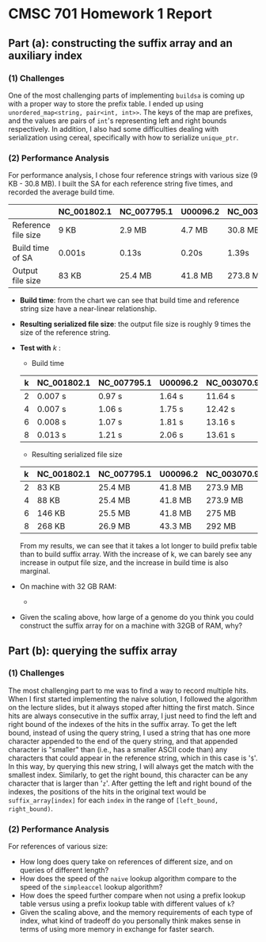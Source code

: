 # CMSC 701 Homework 1 Report

## Part (a): constructing the suffix array and an auxiliary index

### (1) Challenges

One of the most challenging parts of implementing `buildsa` is coming up with a proper way to store the prefix table. I ended up using `unordered_map<string, pair<int, int>>`. The keys of the map are prefixes, and the values are pairs of `int`'s representing left and right bounds respectively. In addition, I also had some difficulties dealing with serialization using cereal, specifically with how to serialize `unique_ptr`. 

### (2) Performance Analysis

For performance analysis, I chose four reference strings with various size (9 KB - 30.8 MB). I built the SA for each reference string five times, and recorded the average build time.

|                     | NC_001802.1 | NC_007795.1 | U00096.2 | NC_003070.9 |
| ------------------- | ----------- | ----------- | -------- | ----------- |
| Reference file size | 9 KB        | 2.9 MB      | 4.7 MB   | 30.8 MB     |
| Build time of SA    | 0.001s      | 0.13s       | 0.20s    | 1.39s       |
| Output file size    | 83 KB       | 25.4 MB     | 41.8 MB  | 273.8 MB    |

- **Build time**:  from the chart we can see that build time and reference string size have a near-linear relationship. 

- **Resulting serialized file size**: the output file size is roughly $9$ times the size of the reference string. 

- **Test with** $k$ :

  - Build time

  | k    | NC_001802.1 | NC_007795.1 | U00096.2 | NC_003070.9 |
  | ---- | ----------- | ----------- | -------- | ----------- |
  | 2    | 0.007 s     | 0.97 s      | 1.64 s   | 11.64 s     |
  | 4    | 0.007 s     | 1.06 s      | 1.75 s   | 12.42 s     |
  | 6    | 0.008 s     | 1.07 s      | 1.81 s   | 13.16 s     |
  | 8    | 0.013 s     | 1.21 s      | 2.06 s   | 13.61 s     |

  - Resulting serialized file size

  | k    | NC_001802.1 | NC_007795.1 | U00096.2 | NC_003070.9 |
  | :--- | ----------- | ----------- | -------- | ----------- |
  | 2    | 83 KB       | 25.4 MB     | 41.8 MB  | 273.9 MB    |
  | 4    | 88 KB       | 25.4 MB     | 41.8 MB  | 273.9 MB    |
  | 6    | 146 KB      | 25.5 MB     | 41.8 MB  | 275 MB      |
  | 8    | 268 KB      | 26.9 MB     | 43.3 MB  | 292 MB      |

  From my results, we can see that it takes a lot longer to build prefix table than to build suffix array. With the increase of k, we can barely see any increase in output file size, and the increase in build time is also marginal. 

- On machine with 32 GB RAM:

  - 


- Given the scaling above, how large of a genome do you think you could construct the suffix array for on a machine with 32GB of RAM, why?

## Part (b): querying the suffix array

### (1) Challenges

The most challenging part to me was to find a way to record multiple hits. When I first started implementing the naive solution, I followed the algorithm on the lecture slides, but it always stoped after hitting the first match. Since hits are always consecutive in the suffix array, I just need to find the left and right bound of the indexes of the hits in the suffix array. To get the left bound, instead of using the query string, I used a string that has one more character appended to the end of the query string, and that appended character is "smaller" than (i.e., has a smaller ASCII code than) any characters that could appear in the reference string, which in this case is '`$`'. In this way, by querying this new string, I will always get the match with the smallest index. Similarly, to get the right bound, this character can be any character that is larger than '`z`'. After getting the left and right bound of the indexes, the positions of the hits in the original text would be `suffix_array[index]` for each `index` in the range of `[left_bound, right_bound)`. 

### (2) Performance Analysis

For references of various size:

- How long does query take on references of different size, and on queries of different length?
- How does the speed of the `naive` lookup algorithm compare to the speed of the `simpleaccel` lookup algorithm?
- How does the speed further compare when not using a prefix lookup table versus using a prefix lookup table with different values of `k`?
- Given the scaling above, and the memory requirements of each type of index, what kind of tradeoff do you personally think makes sense in terms of using more memory in exchange for faster search.



